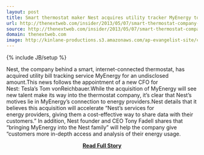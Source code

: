 ```yaml
---
layout: post
title: Smart thermostat maker Nest acquires utility tracker MyEnergy to cozy up to energy providers
url: http://thenextweb.com/insider/2013/05/07/smart-thermostat-company-nest-acquires-tracking-tool-myenergy-to-connect-with-energy-providers/
source: http://thenextweb.com/insider/2013/05/07/smart-thermostat-company-nest-acquires-tracking-tool-myenergy-to-connect-with-energy-providers/
domain: thenextweb.com
image: http://kinlane-productions.s3.amazonaws.com/ap-evangelist-site/curated/screenshots/8400_thenextweb_com.png
---
```

{% include JB/setup %}<p>Nest, the company behind a smart, internet-connected thermostat, has acquired utility bill tracking service MyEnergy for an undisclosed amount.This news follows the appointment of a new CFO for Nest: Tesla’s Tom vonReichbauer.While the acquisition of MyEnergy will see new talent make its way into the thermostat company, it’s clear that Nest’s motives lie in MyEnergy’s connection to energy providers.Nest details that it believes this acquisition will accelerate “Nest’s services for energy providers, giving them a cost-effective way to share data with their customers.” In addition, Nest founder and CEO Tony Fadell shares that “bringing MyEnergy into the Nest family” will help the company give “customers more in-depth access and analysis of their energy usage.</p>
<center><p><a href="http://thenextweb.com/insider/2013/05/07/smart-thermostat-company-nest-acquires-tracking-tool-myenergy-to-connect-with-energy-providers/" style='padding:25px; font-sze:18px; font-weight: bold;'>Read Full Story</a></p></center>
